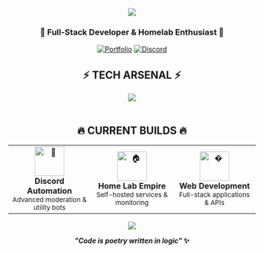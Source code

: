 <div align="center">

<img src="https://capsule-render.vercel.app/api?type=waving&color=gradient&customColorList=12&height=200&section=header&text=Ronen%20Lazowski&fontSize=80&fontAlignY=35&animation=twinkling&fontColor=fff" />

### 🚀 Full-Stack Developer & Homelab Enthusiast 🚀

[![Portfolio](https://img.shields.io/badge/Portfolio-FF6B6B?style=for-the-badge&logo=safari&logoColor=white&labelColor=000)](https://www.ronenlaz.com)
[![Discord](https://img.shields.io/badge/Discord-4ECDC4?style=for-the-badge&logo=discord&logoColor=white&labelColor=000)](https://discord.com/users/1357038796532875406)

</div>

<div align="center">

## ⚡ **TECH ARSENAL** ⚡

<img src="https://skillicons.dev/icons?i=python,js,docker,linux,git,vscode&perline=6" />

</div>

<br/>

<div align="center">

## 🔥 **CURRENT BUILDS** 🔥

<table>
  <tr>
    <td align="center" width="33%">
      <img src="https://github.com/user-attachments/assets/robot.png" width="60" alt="🤖"/><br/>
      <b>Discord Automation</b><br/>
      <sub>Advanced moderation & utility bots</sub>
    </td>
    <td align="center" width="33%">
      <img src="https://github.com/user-attachments/assets/server.png" width="60" alt="🏠"/><br/>
      <b>Home Lab Empire</b><br/>
      <sub>Self-hosted services & monitoring</sub>
    </td>
    <td align="center" width="33%">
      <img src="https://github.com/user-attachments/assets/web.png" width="60" alt="�"/><br/>
      <b>Web Development</b><br/>
      <sub>Full-stack applications & APIs</sub>
    </td>
  </tr>
</table>

</div>

<div align="center">

<img src="https://capsule-render.vercel.app/api?type=waving&color=gradient&customColorList=12&height=100&section=footer&animation=twinkling" />

**_"Code is poetry written in logic"_ ✨**

</div>

